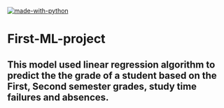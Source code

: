 [![made-with-python](https://img.shields.io/badge/Made%20with-Python%203.8-ffe900.svg?longCache=true&style=flat-square&colorB=00a1ff&logo=python&logoColor=88889e)](https://www.python.org/)
# First-ML-project
## This model used linear regression algorithm to predict the the grade of a student based on the First, Second semester grades, study time failures and absences. 

